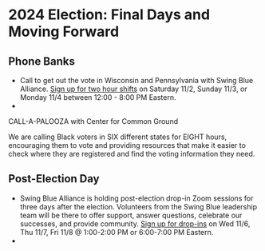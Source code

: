 # 2024 Election: Final Days and Moving Forward

## Phone Banks
- Call to get out the vote in Wisconsin and Pennsylvania with Swing Blue Alliance. [Sign up for two hour shifts](https://www.mobilize.us/swingbluealliance/event/726445/) on Saturday 11/2, Sunday 11/3, or Monday 11/4 between 12:00 - 8:00 PM Eastern.
- 
CALL-A-PALOOZA with Center for Common Ground

We are calling Black voters in SIX different states for EIGHT hours, encouraging them to vote and providing resources that make it easier to check where they are registered and find the voting information they need.
## Post-Election Day
- Swing Blue Alliance is holding post-election drop-in Zoom sessions for three days after the election. Volunteers from the Swing Blue leadership team will be there to offer support, answer questions, celebrate our successes, and provide community. [Sign up for drop-ins](https://www.mobilize.us/swingbluealliance/event/740136/) on Wed 11/6, Thu 11/7, Fri 11/8 @ 1:00-2:00 PM or 6:00-7:00 PM Eastern.
- 